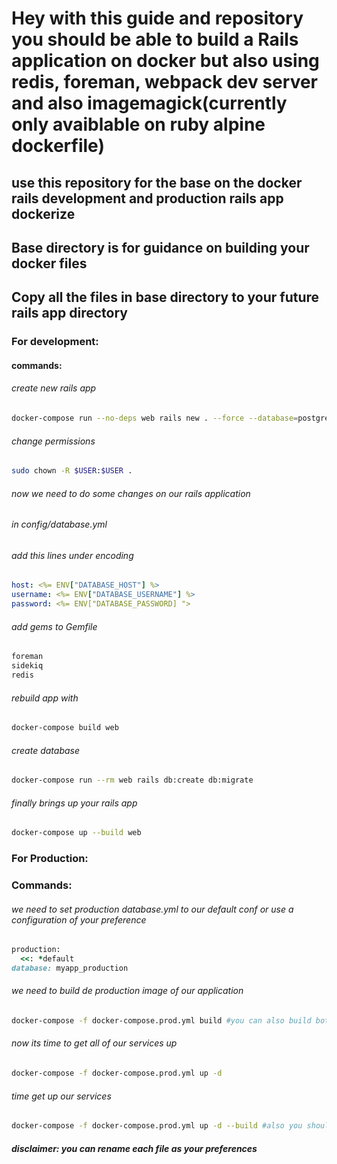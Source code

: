 # Hey with this guide and repository you should be able to build a Rails application on docker but also using redis, foreman, webpack dev server and also imagemagick(currently only avaiblable on ruby alpine dockerfile)
## use this repository for the base on the docker rails development and production rails app dockerize
## Base directory is for guidance on building your docker files
## Copy all the files in base directory to your future rails app directory
### For development:
#### commands:
###### create new rails app
```bash
docker-compose run --no-deps web rails new . --force --database=postgresql
```

###### change permissions
```bash
sudo chown -R $USER:$USER .
```

###### now we need to do some changes on our rails application
###### in config/database.yml
###### add this lines under encoding
```yaml
host: <%= ENV["DATABASE_HOST"] %>
username: <%= ENV["DATABASE_USERNAME"] %>
password: <%= ENV["DATABASE_PASSWORD] ">
```

###### add gems to Gemfile
```ruby
foreman
sidekiq
redis
```

###### rebuild app with
```bash
docker-compose build web
```

###### create database 
```bash
docker-compose run --rm web rails db:create db:migrate
```

###### finally brings up your rails app
```bash
docker-compose up --build web
```

### For Production:
### Commands:
###### we need to set production database.yml to our default conf or use a configuration of your preference
```ruby
production:
  <<: *default
database: myapp_production
```
###### we need to build de production image of our application 
```bash
docker-compose -f docker-compose.prod.yml build #you can also build both separate 
```
###### now its time to get all of our services up 
```bash
docker-compose -f docker-compose.prod.yml up -d  
```

###### time get up our services 
```bash
docker-compose -f docker-compose.prod.yml up -d --build #also you should skip -d flag to get logs of your container 
```

##### disclaimer: you can rename each file as your preferences